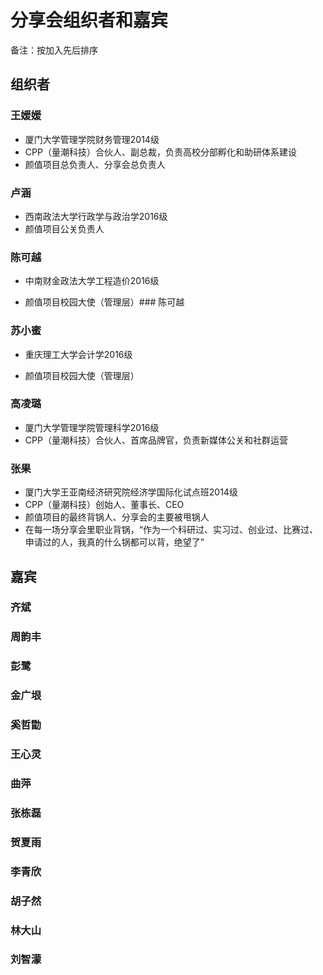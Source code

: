 # 分享会组织者和嘉宾

备注：按加入先后排序

## 组织者

### 王媛媛
- 厦门大学管理学院财务管理2014级
- CPP（量潮科技）合伙人、副总裁，负责高校分部孵化和助研体系建设
- 颜值项目总负责人、分享会总负责人

### 卢涵
- 西南政法大学行政学与政治学2016级
- 颜值项目公关负责人

### 陈可越

- 中南财金政法大学工程造价2016级

- 颜值项目校园大使（管理层）### 陈可越



### 苏小蜜

- 重庆理工大学会计学2016级

- 颜值项目校园大使（管理层）

### 高凌璐

- 厦门大学管理学院管理科学2016级
- CPP（量潮科技）合伙人、首席品牌官，负责新媒体公关和社群运营

### 张果
- 厦门大学王亚南经济研究院经济学国际化试点班2014级
- CPP（量潮科技）创始人、董事长、CEO
- 颜值项目的最终背锅人、分享会的主要被甩锅人
- 在每一场分享会里职业背锅，“作为一个科研过、实习过、创业过、比赛过、申请过的人，我真的什么锅都可以背，绝望了”


## 嘉宾
### 齐斌

### 周韵丰

### 彭鹭

### 金广垠

### 奚哲勖

### 王心灵

### 曲萍

### 张栋磊

### 贺夏雨

### 李青欣

### 胡子然

### 林大山

### 刘智濛



